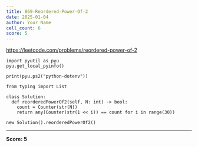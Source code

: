 ```yaml
---
title: 869-Reordered-Power-Of-2
date: 2025-01-04
author: Your Name
cell_count: 6
score: 5
---
```


https://leetcode.com/problems/reordered-power-of-2


```
import pyutil as pyu
pyu.get_local_pyinfo()
```


```
print(pyu.ps2("python-dotenv"))
```


```
from typing import List
```


```
class Solution:
  def reorderedPowerOf2(self, N: int) -> bool:
    count = Counter(str(N))
    return any(Counter(str(1 << i)) == count for i in range(30))
```


```
new Solution().reorderedPowerOf2()
```


---
**Score: 5**